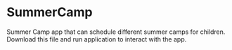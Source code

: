 # SummerCamp
Summer Camp app that can schedule different summer camps for children. Download this file and run application to interact with the app.
